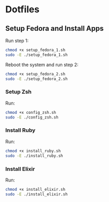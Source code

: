 # Dotfiles

## Setup Fedora and Install Apps

Run step 1:

```bash
chmod +x setup_fedora_1.sh
sudo -E ./setup_fedora_1.sh
```

Reboot the system and run step 2:

```bash
chmod +x setup_fedora_2.sh
sudo -E ./setup_fedora_2.sh
```

### Setup Zsh

Run:

```bash
chmod +x config_zsh.sh
sudo -E ./config_zsh.sh
```

### Install Ruby

Run:

```bash
chmod +x install_ruby.sh
sudo -E ./install_ruby.sh
```

### Install Elixir

Run:

```bash
chmod +x install_elixir.sh
sudo -E ./install_elixir.sh
```

